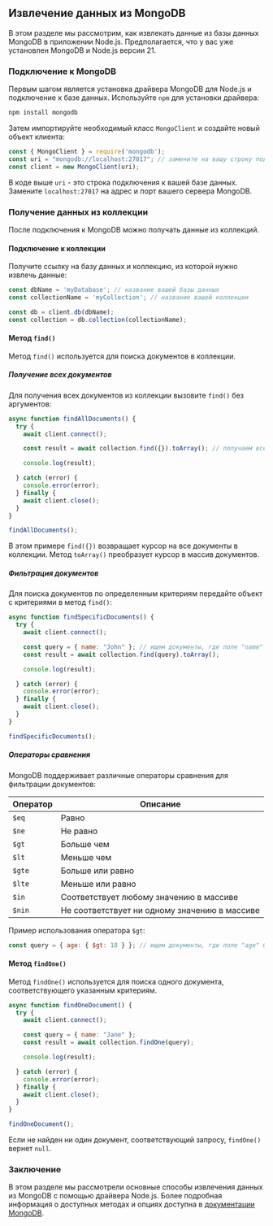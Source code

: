 ## Извлечение данных из MongoDB

В этом разделе мы рассмотрим, как извлекать данные из базы данных MongoDB в приложении Node.js. Предполагается, что у вас уже установлен MongoDB и Node.js версии 21.

### Подключение к MongoDB

Первым шагом является установка драйвера MongoDB для Node.js и подключение к базе данных. Используйте `npm` для установки драйвера:

```bash
npm install mongodb
```

Затем импортируйте необходимый класс `MongoClient` и создайте новый объект клиента:

```javascript
const { MongoClient } = require('mongodb');
const uri = "mongodb://localhost:27017"; // замените на вашу строку подключения
const client = new MongoClient(uri);
```

В коде выше `uri` - это строка подключения к вашей базе данных. Замените `localhost:27017` на адрес и порт вашего сервера MongoDB. 

### Получение данных из коллекции

После подключения к MongoDB можно получать данные из коллекций.  

#### Подключение к коллекции

Получите ссылку на базу данных и коллекцию, из которой нужно извлечь данные:

```javascript
const dbName = 'myDatabase'; // название вашей базы данных
const collectionName = 'myCollection'; // название вашей коллекции

const db = client.db(dbName);
const collection = db.collection(collectionName);
```

#### Метод `find()`

Метод `find()` используется для поиска документов в коллекции. 

##### Получение всех документов

Для получения всех документов из коллекции вызовите `find()` без аргументов:

```javascript
async function findAllDocuments() {
  try {
    await client.connect(); 

    const result = await collection.find({}).toArray(); // получаем все документы

    console.log(result); 

  } catch (error) {
    console.error(error);
  } finally {
    await client.close();
  }
}

findAllDocuments();
```

В этом примере `find({})` возвращает курсор на все документы в коллекции. Метод `toArray()` преобразует курсор в массив документов.

##### Фильтрация документов

Для поиска документов по определенным критериям передайте объект с критериями в метод `find()`:

```javascript
async function findSpecificDocuments() {
  try {
    await client.connect(); 

    const query = { name: "John" }; // ищем документы, где поле "name" равно "John"
    const result = await collection.find(query).toArray(); 

    console.log(result); 

  } catch (error) {
    console.error(error);
  } finally {
    await client.close();
  }
}

findSpecificDocuments();
```

##### Операторы сравнения

MongoDB поддерживает различные операторы сравнения для фильтрации документов:

| Оператор   | Описание                                          |
|------------|---------------------------------------------------|
| `$eq`      | Равно                                              |
| `$ne`      | Не равно                                           |
| `$gt`      | Больше чем                                         |
| `$lt`      | Меньше чем                                         |
| `$gte`     | Больше или равно                                |
| `$lte`     | Меньше или равно                                |
| `$in`      | Соответствует любому значению в массиве       |
| `$nin`     | Не соответствует ни одному значению в массиве |

Пример использования оператора `$gt`:

```javascript
const query = { age: { $gt: 18 } }; // ищем документы, где поле "age" больше 18
```

#### Метод `findOne()`

Метод `findOne()` используется для поиска одного документа, соответствующего указанным критериям. 

```javascript
async function findOneDocument() {
  try {
    await client.connect(); 

    const query = { name: "Jane" }; 
    const result = await collection.findOne(query); 

    console.log(result); 

  } catch (error) {
    console.error(error);
  } finally {
    await client.close();
  }
}

findOneDocument();
```

Если не найден ни один документ, соответствующий запросу, `findOne()` вернет `null`. 

### Заключение

В этом разделе мы рассмотрели основные способы извлечения данных из MongoDB с помощью драйвера Node.js.  Более подробная информация о доступных методах и опциях доступна в [документации MongoDB](https://www.mongodb.com/docs/). 
